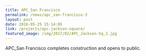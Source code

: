 ```yaml
---
title: APC_San Francisco
permalink: /news/apc_san-francisco-3
layout: post
date: 2016-05-25 15:14:05
link: /projects/apc-jackson-square/
featured_image: /img/2017/02/APC_Jackson-Sq_2.jpg
---
```


APC_San Francisco completes construction and opens to public.
